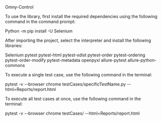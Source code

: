 Omny-Control

To use the library, first install the required dependencies using the following command in the command prompt:

Python -m pip install -U Selenium

After importing the project, select the interpreter and install the following libraries:

Selenium
pytest
pytest-html
pytest-xdist
pytest-order
pytest-ordering
pytest-order-modify
pytest-metadata
openpyxl
allure-pytest
allure-python-commons

To execute a single test case, use the following command in the terminal:

pytest -v --browser chrome testCases/specificTestName.py --html=Reports/report.html

To execute all test cases at once, use the following command in the terminal:

pytest -v --browser chrome testCases/ --html=Reports/report.html
